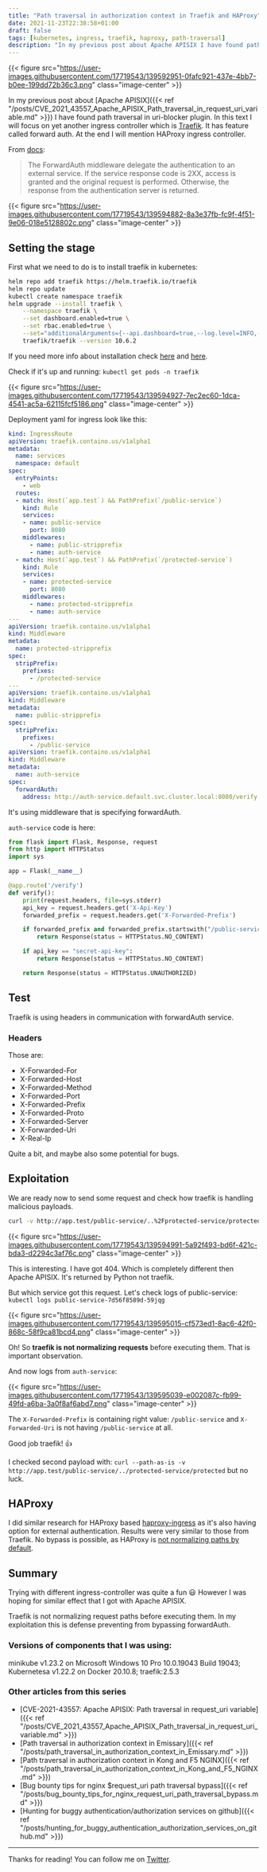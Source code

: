 ```yaml
---
title: "Path traversal in authorization context in Traefik and HAProxy"
date: 2021-11-23T22:38:58+01:00
draft: false
tags: [kubernetes, ingress, traefik, haproxy, path-traversal]
description: "In my previous post about Apache APISIX I have found path traversal in uri-blocker plugin. In this text I will focus on yet another ingress controller which is Traefik. It has feature called forward auth. At the end I will mention HAProxy ingress controller."
---
```


{{< figure src="https://user-images.githubusercontent.com/17719543/139592951-0fafc921-437e-4bb7-b0ee-199dd72b36c3.png" class="image-center" >}}

In my previous post about [Apache APISIX]({{< ref "/posts/CVE_2021_43557_Apache_APISIX_Path_traversal_in_request_uri_variable.md" >}}) I have found path traversal in uri-blocker plugin. In this text I will focus on yet another ingress controller which is [Traefik](https://doc.traefik.io/traefik/providers/kubernetes-ingress/). It has feature called forward auth. At the end I will mention HAProxy ingress controller.

From [docs](https://doc.traefik.io/traefik/v2.0/middlewares/forwardauth/):

>The ForwardAuth middleware delegate the authentication to an external service. If the service response code is 2XX, access is granted and the original request is performed. Otherwise, the response from the authentication server is returned.

{{< figure src="https://user-images.githubusercontent.com/17719543/139594882-8a3e37fb-fc9f-4f51-9e06-018e5128802c.png" class="image-center" >}}

## Setting the stage

First what we need to do is to install traefik in kubernetes:

```bash
helm repo add traefik https://helm.traefik.io/traefik
helm repo update
kubectl create namespace traefik
helm upgrade --install traefik \
    --namespace traefik \
    --set dashboard.enabled=true \
    --set rbac.enabled=true \
    --set="additionalArguments={--api.dashboard=true,--log.level=INFO,--providers.kubernetesingress.ingressclass=traefik-internal,--serversTransport.insecureSkipVerify=true}" \
    traefik/traefik --version 10.6.2
```

If you need more info about installation check [here](https://doc.traefik.io/traefik/getting-started/install-traefik/#use-the-helm-chart) and [here](https://blog.zachinachshon.com/traefik-ingress/).

Check if it's up and running: `kubectl get pods -n traefik`

{{< figure src="https://user-images.githubusercontent.com/17719543/139594927-7ec2ec60-1dca-4541-ac5a-62115fcf5186.png" class="image-center" >}}

Deployment yaml for ingress look like this:

```yaml
kind: IngressRoute
apiVersion: traefik.containo.us/v1alpha1
metadata:
  name: services
  namespace: default
spec:
  entryPoints: 
    - web
  routes:
  - match: Host(`app.test`) && PathPrefix(`/public-service`)
    kind: Rule
    services:
    - name: public-service
      port: 8080
    middlewares:
      - name: public-stripprefix
      - name: auth-service
  - match: Host(`app.test`) && PathPrefix(`/protected-service`)
    kind: Rule
    services:
    - name: protected-service
      port: 8080
    middlewares:
      - name: protected-stripprefix
      - name: auth-service
---
apiVersion: traefik.containo.us/v1alpha1
kind: Middleware
metadata:
  name: protected-stripprefix
spec:
  stripPrefix:
    prefixes:
      - /protected-service
---
apiVersion: traefik.containo.us/v1alpha1
kind: Middleware
metadata:
  name: public-stripprefix
spec:
  stripPrefix:
    prefixes:
      - /public-service
apiVersion: traefik.containo.us/v1alpha1
kind: Middleware
metadata:
  name: auth-service
spec:
  forwardAuth:
    address: http://auth-service.default.svc.cluster.local:8080/verify
```

It's using middleware that is specifying forwardAuth.

`auth-service` code is here:

```python
from flask import Flask, Response, request
from http import HTTPStatus
import sys

app = Flask(__name__)

@app.route('/verify')
def verify():
    print(request.headers, file=sys.stderr)
    api_key = request.headers.get('X-Api-Key')
    forwarded_prefix = request.headers.get('X-Forwarded-Prefix')

    if forwarded_prefix and forwarded_prefix.startswith("/public-service"):
        return Response(status = HTTPStatus.NO_CONTENT)

    if api_key == "secret-api-key":  
        return Response(status = HTTPStatus.NO_CONTENT)

    return Response(status = HTTPStatus.UNAUTHORIZED)
```

## Test

Traefik is using headers in communication with forwardAuth service. 

### Headers

Those are:

* X-Forwarded-For
* X-Forwarded-Host
* X-Forwarded-Method
* X-Forwarded-Port
* X-Forwarded-Prefix
* X-Forwarded-Proto
* X-Forwarded-Server
* X-Forwarded-Uri
* X-Real-Ip

Quite a bit, and maybe also some potential for bugs.

## Exploitation

We are ready now to send some request and check how traefik is handling malicious payloads.

```bash
curl -v http://app.test/public-service/..%2Fprotected-service/protected
```

{{< figure src="https://user-images.githubusercontent.com/17719543/139594991-5a92f493-bd6f-421c-bda3-d2294c3af76c.png" class="image-center" >}}

This is interesting. I have got 404. Which is completely different then Apache APISIX. It's returned by Python not traefik. 

But which service got this request. Let's check logs of public-service: `kubectl logs public-service-7d56f8589d-59jqg`

{{< figure src="https://user-images.githubusercontent.com/17719543/139595015-cf573ed1-8ac6-42f0-868c-58f9ca81bcd4.png" class="image-center" >}}

Oh! So **traefik is not normalizing requests** before executing them. That is important observation. 

And now logs from `auth-service`:

{{< figure src="https://user-images.githubusercontent.com/17719543/139595039-e002087c-fb99-49fd-a6ba-3a0f8af6abd7.png" class="image-center" >}}

The `X-Forwarded-Prefix` is containing right value: `/public-service` and `X-Forwarded-Uri` is not having `/public-service` at all.

Good job traefik! 👍

I checked second payload with: `curl --path-as-is -v http://app.test/public-service/../protected-service/protected` but no luck.

## HAProxy

I did similar research for HAProxy based [haproxy-ingress](https://haproxy-ingress.github.io/) as it's also having option for external authentication. Results were very similar to those from Traefik. No bypass is possible, as HAProxy is [not normalizing paths by default](https://www.haproxy.com/blog/announcing-haproxy-2-4/).

## Summary

Trying with different ingress-controller was quite a fun 😃 However I was hoping for similar effect that I got with Apache APISIX. 

Traefik is not normalizing request paths before executing them. In my exploitation this is defense preventing from bypassing forwardAuth.

### Versions of components that I was using:

minikube v1.23.2 on Microsoft Windows 10 Pro 10.0.19043 Build 19043; Kubernetesa v1.22.2 on Docker 20.10.8; traefik:2.5.3

### Other articles from this series

* [CVE-2021-43557: Apache APISIX: Path traversal in request_uri variable]({{< ref "/posts/CVE_2021_43557_Apache_APISIX_Path_traversal_in_request_uri_variable.md" >}})
* [Path traversal in authorization context in Emissary]({{< ref "/posts/path_traversal_in_authorization_context_in_Emissary.md" >}})
* [Path traversal in authorization context in Kong and F5 NGINX]({{< ref "/posts/path_traversal_in_authorization_context_in_Kong_and_F5_NGINX.md" >}})
* [Bug bounty tips for nginx $request_uri path traversal bypass]({{< ref "/posts/bug_bounty_tips_for_nginx_request_uri_path_traversal_bypass.md" >}})
* [Hunting for buggy authentication/authorization services on github]({{< ref "/posts/hunting_for_buggy_authentication_authorization_services_on_github.md" >}})

---

Thanks for reading! You can follow me on [Twitter](https://twitter.com/xvnpw).